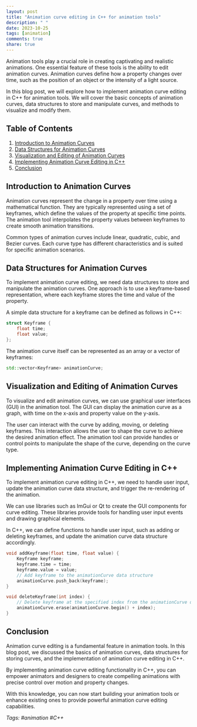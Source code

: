 ```yaml
---
layout: post
title: "Animation curve editing in C++ for animation tools"
description: " "
date: 2023-10-25
tags: [animation]
comments: true
share: true
---
```


Animation tools play a crucial role in creating captivating and realistic animations. One essential feature of these tools is the ability to edit animation curves. Animation curves define how a property changes over time, such as the position of an object or the intensity of a light source.

In this blog post, we will explore how to implement animation curve editing in C++ for animation tools. We will cover the basic concepts of animation curves, data structures to store and manipulate curves, and methods to visualize and modify them.

## Table of Contents
1. [Introduction to Animation Curves](#introduction-to-animation-curves)
2. [Data Structures for Animation Curves](#data-structures-for-animation-curves)
3. [Visualization and Editing of Animation Curves](#visualization-and-editing-of-animation-curves)
4. [Implementing Animation Curve Editing in C++](#implementing-animation-curve-editing-in-c++)
5. [Conclusion](#conclusion)

## Introduction to Animation Curves
Animation curves represent the change in a property over time using a mathematical function. They are typically represented using a set of keyframes, which define the values of the property at specific time points. The animation tool interpolates the property values between keyframes to create smooth animation transitions.

Common types of animation curves include linear, quadratic, cubic, and Bezier curves. Each curve type has different characteristics and is suited for specific animation scenarios.

## Data Structures for Animation Curves
To implement animation curve editing, we need data structures to store and manipulate the animation curves. One approach is to use a keyframe-based representation, where each keyframe stores the time and value of the property.

A simple data structure for a keyframe can be defined as follows in C++:

```cpp
struct Keyframe {
    float time;
    float value;
};
```

The animation curve itself can be represented as an array or a vector of keyframes:

```cpp
std::vector<Keyframe> animationCurve;
```

## Visualization and Editing of Animation Curves
To visualize and edit animation curves, we can use graphical user interfaces (GUI) in the animation tool. The GUI can display the animation curve as a graph, with time on the x-axis and property value on the y-axis.

The user can interact with the curve by adding, moving, or deleting keyframes. This interaction allows the user to shape the curve to achieve the desired animation effect. The animation tool can provide handles or control points to manipulate the shape of the curve, depending on the curve type.

## Implementing Animation Curve Editing in C++
To implement animation curve editing in C++, we need to handle user input, update the animation curve data structure, and trigger the re-rendering of the animation.

We can use libraries such as ImGui or Qt to create the GUI components for curve editing. These libraries provide tools for handling user input events and drawing graphical elements.

In C++, we can define functions to handle user input, such as adding or deleting keyframes, and update the animation curve data structure accordingly.

```cpp
void addKeyframe(float time, float value) {
    Keyframe keyframe;
    keyframe.time = time;
    keyframe.value = value;
    // Add keyframe to the animationCurve data structure
    animationCurve.push_back(keyframe);
}

void deleteKeyframe(int index) {
    // Delete keyframe at the specified index from the animationCurve data structure
    animationCurve.erase(animationCurve.begin() + index);
}
```

## Conclusion
Animation curve editing is a fundamental feature in animation tools. In this blog post, we discussed the basics of animation curves, data structures for storing curves, and the implementation of animation curve editing in C++.

By implementing animation curve editing functionality in C++, you can empower animators and designers to create compelling animations with precise control over motion and property changes.

With this knowledge, you can now start building your animation tools or enhance existing ones to provide powerful animation curve editing capabilities.

*Tags: #animation #C++*
